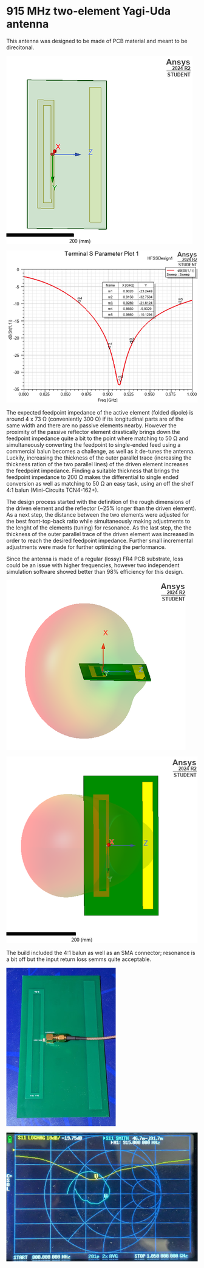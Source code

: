 # 915 MHz two-element Yagi-Uda antenna

This antenna was designed to be made of PCB material and meant to be direcitonal.

![design](design.png)

![sweep](sweep.png)

The expected feedpoint impedance of the active element (folded dipole) is around 4 x 73 Ω (conveniently 300 Ω) if its longitudinal parts are of the same width and there are no passive elements nearby. However the proximity of the passive reflector element drastically brings down the feedpoint impedance quite a bit to the point where matching to 50 Ω and simultaneously converting the feedpoint to single-ended feed using a commercial balun becomes a challenge, as well as it de-tunes the antenna. Luckily, increasing the thickness of the outer parallel trace (increasing the thickness ration of the two parallel lines) of the driven element increases the feedpoint impedance. Finding a suitable thickness that brings the feedpoint impedance to 200 Ω makes the differential to single ended conversion as well as matching to 50 Ω an easy task, using an off the shelf 4:1 balun (Mini-Circuits TCN4-162+).

The design process started with the definition of the rough dimensions of the driven element and the reflector (~25% longer than the driven element). As a next step, the distance between the two elements were adjusted for the best front-top-back ratio while simultaneously making adjustments to the lenght of the elements (tuning) for resonance. As the last step, the the thickness of the outer parallel trace of the driven element was increased in order to reach the desired feedpoint impedance. Further small incremental adjustments were made for further optimizing the performance.

Since the antenna is made of a regular (lossy) FR4 PCB substrate, loss could be an issue with higher frequencies, however two independent simulation software showed better than 98% efficiency for this design.

![ptn_side](ptn_side.png)

![ptn_top](ptn_top.png)


The build included the 4:1 balun as well as an SMA connector; resonance is a bit off but the input return loss semms quite acceptable.

![build_pcb](build.jpg)

![meas](meas.jpg)
